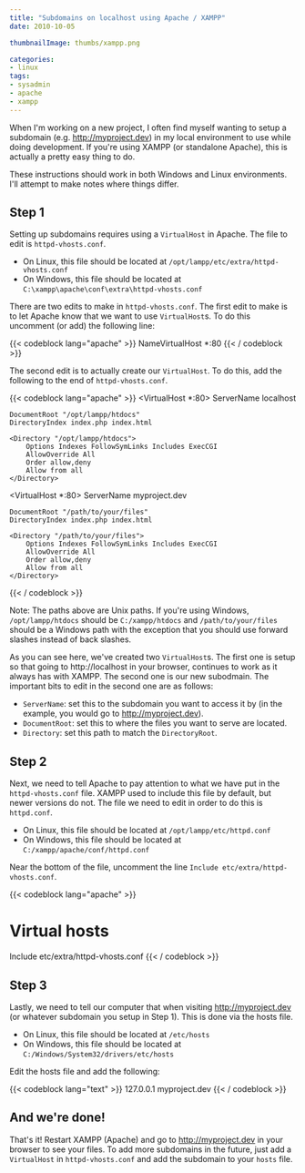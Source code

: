 ```yaml
---
title: "Subdomains on localhost using Apache / XAMPP"
date: 2010-10-05

thumbnailImage: thumbs/xampp.png

categories:
- linux
tags:
- sysadmin
- apache
- xampp
---
```


When I'm working on a new project, I often find myself wanting to setup a
subdomain (e.g. http://myproject.dev) in my local environment to use while
doing development. If you're using XAMPP (or standalone Apache), this is
actually a pretty easy thing to do.

These instructions should work in both Windows and Linux environments. I'll
attempt to make notes where things differ.

## Step 1

Setting up subdomains requires using a `VirtualHost` in Apache. The file to
edit is `httpd-vhosts.conf`.

* On Linux, this file should be located at `/opt/lampp/etc/extra/httpd-vhosts.conf`
* On Windows, this file should be located at `C:\xampp\apache\conf\extra\httpd-vhosts.conf`

There are two edits to make in `httpd-vhosts.conf`. The first edit to make is
to let Apache know that we want to use `VirtualHost`s. To do this uncomment
(or add) the following line:

{{< codeblock lang="apache" >}}
NameVirtualHost *:80
{{< / codeblock >}}

The second edit is to actually create our `VirtualHost`. To do this, add the
following to the end of `httpd-vhosts.conf`.

{{< codeblock lang="apache" >}}
<VirtualHost *:80>
    ServerName localhost

    DocumentRoot "/opt/lampp/htdocs"
    DirectoryIndex index.php index.html

    <Directory "/opt/lampp/htdocs">
        Options Indexes FollowSymLinks Includes ExecCGI
        AllowOverride All
        Order allow,deny
        Allow from all
    </Directory>
</VirtualHost>

<VirtualHost *:80>
    ServerName myproject.dev

    DocumentRoot "/path/to/your/files"
    DirectoryIndex index.php index.html

    <Directory "/path/to/your/files">
        Options Indexes FollowSymLinks Includes ExecCGI
        AllowOverride All
        Order allow,deny
        Allow from all
    </Directory>
</VirtualHost>
{{< / codeblock >}}

Note: The paths above are Unix paths. If you're using Windows,
`/opt/lampp/htdocs` should be `C:/xampp/htdocs` and `/path/to/your/files`
should be a Windows path with the exception that you should use forward slashes
instead of back slashes.

As you can see here, we've created two `VirtualHost`s. The first one is setup
so that going to http://localhost in your browser, continues to work as it
always has with XAMPP. The second one is our new subodmain. The important bits
to edit in the second one are as follows:

* `ServerName`: set this to the subdomain you want to access it by (in the
    example, you would go to http://myproject.dev).
* `DocumentRoot`: set this to where the files you want to serve are located.
* `Directory`: set this path to match the `DirectoryRoot`.

## Step 2

Next, we need to tell Apache to pay attention to what we have put in the
`httpd-vhosts.conf` file. XAMPP used to include this file by default, but newer
versions do not. The file we need to edit in order to do this is `httpd.conf`.

* On Linux, this file should be located at `/opt/lampp/etc/httpd.conf`
* On Windows, this file should be located at `C:/xampp/apache/conf/httpd.conf`

Near the bottom of the file, uncomment the line `Include etc/extra/httpd-vhosts.conf`.

{{< codeblock lang="apache" >}}
# Virtual hosts
Include etc/extra/httpd-vhosts.conf
{{< / codeblock >}}

## Step 3

Lastly, we need to tell our computer that when visiting http://myproject.dev
(or whatever subdomain you setup in Step 1). This is done via the hosts file.

* On Linux, this file should be located at `/etc/hosts`
* On Windows, this file should be located at `C:/Windows/System32/drivers/etc/hosts`

Edit the hosts file and add the following:

{{< codeblock lang="text" >}}
127.0.0.1    myproject.dev
{{< / codeblock >}}

## And we're done!

That's it! Restart XAMPP (Apache) and go to http://myproject.dev in your
browser to see your files. To add more subdomains in the future, just add a
`VirtualHost` in `httpd-vhosts.conf` and add the subdomain to your `hosts` file.
